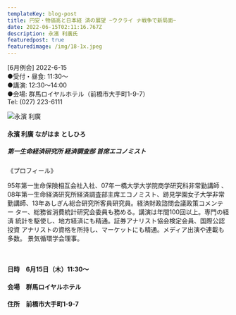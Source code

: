 ```yaml
---
templateKey: blog-post
title: 円安・物価高と日本経 済の展望 ~ウクライ ナ戦争で新局面~
date: 2022-06-15T02:11:16.767Z
description: 永濱 利廣氏
featuredpost: true
featuredimage: /img/18-1x.jpeg
---
```

 \[6月例会] 2022-6-15 \
●受付・昼食: 11:30〜 \
●講演: 12:30〜14:00 \
●会場: 群馬ロイヤルホテル（前橋市大手町1-9-7） \
Tel: (027) 223-6111



![永濱 利廣](/img/18-1x.jpeg "永濱 利廣 ながはま としひろ")

#### **永濱 利廣 ながはま としひろ**

##### 第一生命経済研究所 経済調査部 首席エコノミスト

《プロフィール》

95年第一生命保険相互会社入社、07年一橋大学大学院商学研究科非常勤講師 、08年第一生命経済研究所経済調査部主席エコノミスト、跡見学園女子大学非常 勤講師、13年あしぎん総合研究所客員研究員。経済財政諮問会議政策コメンテー ター、総務省消費統計研究会委員も務める。講演は年間100回以上。専門の経済 統計を駆使し、地方経済にも精通。証券アナリスト協会検定会員、国際公認投資 アナリストの資格を所持し、マーケットにも精通。メディア出演や連載も多数。 景気循環学会理事。

<br />

#### 日時　6月15日（木）11:30～

#### 会場　群馬ロイヤルホテル

#### 住所　前橋市大手町1-9-7